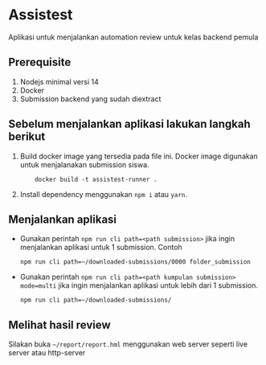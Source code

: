 # Assistest
Aplikasi untuk menjalankan automation review untuk kelas backend pemula

## Prerequisite
1. Nodejs minimal versi 14
2. Docker
3. Submission backend yang sudah diextract

## Sebelum menjalankan aplikasi lakukan langkah berikut
1. Build docker image yang tersedia pada file ini. Docker image digunakan untuk menjalanakan submission siswa.
    ```
        docker build -t assistest-runner . 
    ```
2. Install dependency menggunakan `npm i` atau `yarn`.

## Menjalankan aplikasi
- Gunakan perintah `npm run cli path=<path submission>` jika ingin menjalankan aplikasi untuk 1 submission. Contoh
  ```
  npm run cli path=~/downloaded-submissions/0000 folder_submission
  ```
  
- Gunakan perintah `npm run cli path=<path kumpulan submission> mode=multi` jika ingin menjalankan aplikasi untuk lebih dari 1 submission.
  ```
  npm run cli path=~/downloaded-submissions/
  ```
  
## Melihat hasil review
Silakan buka `~/report/report.hml` menggunakan web server seperti live server atau http-server


